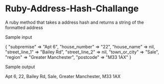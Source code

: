 # Ruby-Address-Hash-Challange
A ruby method that takes a address hash and returns a string of the formatted address

Sample input 

{
  "subpremise" => "Apt 6",
  "house_number" => "22",
  "house_name" => nil,
  "street_line_1" => "Bailey Rd",
  "street_line_2" => nil,
  "town_or_city" => "Sale",
  "region" => "Greater Manchester",
  "postcode" => "M33 1AX"
}

Sample output

Apt 6, 
22, Bailey Rd,
Sale,
Greater Manchester,
M33 1AX
